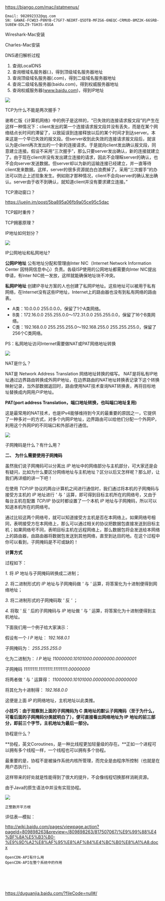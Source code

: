



https://bjango.com/mac/istatmenus/

```
Email: 982092332@qq.com 
SN: GAWAE-FCWQ3-P8NYB-C7GF7-NEDRT-Q5DTB-MFZG6-6NEQC-CRMUD-8MZ2K-66SRB-SU8EW-EDLZ9-TGH3S-8SGA 
```



Wireshark-Mac安装





Charles-Mac安装



















DNS递归解析过程

1. 查询LocalDNS
2. 查询根域名服务器(.)，得到顶级域名服务器地址
3. 查询顶级域名服务器(.com)，得到二级域名服务器地址
4. 查询二级域名服务器(baidu.com)，得到权威服务器地址
5. 查询权威服务器(www.baidu.com)，得到IP地址

![](pics/dns.png)







TCP为什么不能是两次握手？

谢希仁版《计算机网络》中的例子是这样的，“已失效的连接请求报文段”的产生在这样一种情况下：client发出的第一个连接请求报文段并没有丢失，而是在某个网络结点长时间的滞留了，以致延误到连接释放以后的某个时间才到达server。本来这是一个早已失效的报文段。但server收到此失效的连接请求报文段后，就误认为是client再次发出的一个新的连接请求。于是就向client发出确认报文段，同意建立连接。假设不采用“三次握手”，那么只要server发出确认，新的连接就建立了。由于现在client并没有发出建立连接的请求，因此不会理睬server的确认，也不会向server发送数据。但server却以为新的运输连接已经建立，并一直等待client发来数据。这样，server的很多资源就白白浪费掉了。采用“三次握手”的办法可以防止上述现象发生。例如刚才那种情况，client不会向server的确认发出确认。server由于收不到确认，就知道client并没有要求建立连接。”







TCP滑动窗口？

https://juejin.im/post/5ba895a06fb9a05ce95c5dac



































TCP超时重传？







TCP拥塞原理？















IP地址如何划分？

![](pics/ip_address.png)



IP公网地址和私网地址?

**公网IP地址**
公有地址分配和管理由Inter NIC（Internet Network Information Center 因特网信息中心）负责。各级ISP使用的公网地址都需要向Inter NIC提出申请，有Inter NIC统一发放，这样就能确保地址块不冲突。

**私网IP地址**
创建IP寻址方案的人也创建了私网IP地址。这些地址可以被用于私有网络，在Internet没有这些IP地址，Internet上的路由器也没有到私有网络的路由表。

- A类：10.0.0.0 255.0.0.0，保留了1个A类网络。
- B类：172.16.0.0 255.255.0.0～172.31.0.0 255.255.0.0，保留了16个B类网络。
- C类：192.168.0.0 255.255.255.0～192.168.255.0 255.255.255.0，保留了256个C类网络。

PS：私网地址访问Internet需要做NAT或PAT网络地址转换

![](pics/ip_gateway.png)



NAT是什么？



NAT是 Network Address Translation 网络地址转换的缩写。 
NAT是将私有IP地址通过边界路由转换成外网IP地址，在边界路由的NAT地址转换表记录下这个转换映射记录，当外部数据返回时，路由使用NAT技术查询NAT转换表，再将目标地址替换成内网用户IP地址。 

**PAT(port address Translation，端口地址转换，也叫端口地址复用)**

这是最常用的NAT技术，也是IPv4能够维持到今天的最重要的原因之一，它提供了一种多对一的方式，对多个内网IP地址，边界路由可以给他们分配一个外网IP，利用这个外网IP的不同端口和外部进行通信。 

![](pics/nat.png)







子网掩码是什么？有什么用？

**二、** **为什么需要使用子网掩码**  

虽然我们说子网掩码可以分离出 *IP* 地址中的网络部分与主机部分，可大家还是会有疑问，比如为什么要区分网络地址与主机地址？区分以后又怎样呢？那么好，让我们再详细的讲一下吧！  

在使用 *TCP/IP* 协议的两台计算机之间进行通信时，我们通过将本机的子网掩码与接受方主机的 *IP* 地址进行 *'* 与 *'* 运算，即可得到目标主机所在的网络号，又由于每台主机在配置 *TCP/IP* 协议时都设置了一个本机 *IP* 地址与子网掩码，所以可以知道本机所在的网络号。

通过比较这两个网络号，就可以知道接受方主机是否在本网络上。如果网络号相同，表明接受方在本网络上，那么可以通过相关的协议把数据包直接发送到目标主机；如果网络号不同，表明目标主机在远程网络上，那么数据包将会发送给本网络上的路由器，由路由器将数据包发送到其他网络，直至到达目的地。在这个过程中你可以看到，子网掩码是不可或缺的！

**计算方式**

过程如下：

*1.* 将 *IP* 地址与子网掩码转换成二进制；

*2.* 将二进制形式的 *IP* 地址与子网掩码做 *'* 与 *'* 运算，将答案化为十进制便得到网络地址；

*3.* 将二进制形式的子网掩码取 *'* 反 *'* ；

*4.* 将取 *'* 反 *'* 后的子网掩码与 *IP* 地址做 *'* 与 *'* 运算，将答案化为十进制便得到主机地址。

下面我们用一个例子给大家演示：

假设有一个 *I P* 地址： *192.168.0.1*

子网掩码为： *255.255.255.0*

化为二进制为： *I P* 地址 *11000000.10101000.00000000.00000001*

子网掩码 *11111111.11111111.11111111.00000000*

将两者做 *'* 与 *'* 运算得： *11000000.10101000.00000000.00000000*

将其化为十进制得： *192.168.0.0*

这便是上面 *IP* 的网络地址，主机地址以此类推。

**小技巧：由于观察到上面的子网掩码为 C** **类地址的默认子网掩码（至于为什么，可看后面的子网掩码分类就明白了），便可直接看出网络地址为 IP** **地址的前三部分，即前三个字节，主机地址为最后一部分。**











协程是什么？

**协程，英文Coroutines，是一种比线程更加轻量级的存在。**正如一个进程可以拥有多个线程一样，一个线程也可以拥有多个协程。

最重要的是，协程不是被操作系统内核所管理，而完全是由程序所控制（也就是在用户态执行）。

这样带来的好处就是性能得到了很大的提升，不会像线程切换那样消耗资源。

由于Java的原生语法中并没有实现协程。



![](pics/Coroutines.png)













```
正整数开平方根

```





































评估表—模拟：

http://wiki.baidu.com/pages/viewpage.action?pageId=809898263&preview=/809898263/817507067/%E9%99%88%E4%BF%8A%E5%B3%B0-%E9%9D%A2%E8%AF%95%E8%AF%84%E4%BC%B0%E8%A1%A8.docx

```
OpenCDN-API有什么用
OpenCDN-API在整个系统中的作用






```

https://duguanjia.baidu.com/?fileCode=null#/

















